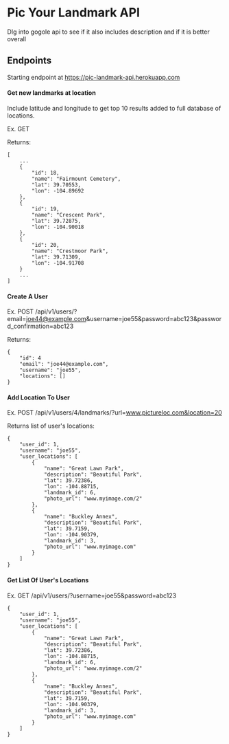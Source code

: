 # Pic Your Landmark API

DIg into gogole api to see if it also includes description and if it is better overall

## Endpoints

Starting endpoint at https://pic-landmark-api.herokuapp.com

#### Get new landmarks at location

Include latitude and longitude to get top 10 results added to full database of locations.

Ex. GET 

Returns:

```
[
    ...
    {
        "id": 18,
        "name": "Fairmount Cemetery",
        "lat": 39.70553,
        "lon": -104.89692
    },
    {
        "id": 19,
        "name": "Crescent Park",
        "lat": 39.72875,
        "lon": -104.90018
    },
    {
        "id": 20,
        "name": "Crestmoor Park",
        "lat": 39.71309,
        "lon": -104.91708
    }
    ...
]
```

#### Create A User

Ex. POST /api/v1/users/?email=joe44@example.com&username=joe55&password=abc123&password_confirmation=abc123

Returns:

```
{
    "id": 4
    "email": "joe44@example.com",
    "username": "joe55",
    "locations": []
}
```

#### Add Location To User

Ex. POST /api/v1/users/4/landmarks/?url=www.pictureloc.com&location=20

Returns list of user's locations:

```
{
    "user_id": 1,
    "username": "joe55",
    "user_locations": [
        {
            "name": "Great Lawn Park",
            "description": "Beautiful Park",
            "lat": 39.72386,
            "lon": -104.88715,
            "landmark_id": 6,
            "photo_url": "www.myimage.com/2"
        },
        {
            "name": "Buckley Annex",
            "description": "Beautiful Park",
            "lat": 39.7159,
            "lon": -104.90379,
            "landmark_id": 3,
            "photo_url": "www.myimage.com"
        }
    ]
}
```

#### Get List Of User's Locations

Ex. GET /api/v1/users/?username=joe55&password=abc123

```
{
    "user_id": 1,
    "username": "joe55",
    "user_locations": [
        {
            "name": "Great Lawn Park",
            "description": "Beautiful Park",
            "lat": 39.72386,
            "lon": -104.88715,
            "landmark_id": 6,
            "photo_url": "www.myimage.com/2"
        },
        {
            "name": "Buckley Annex",
            "description": "Beautiful Park",
            "lat": 39.7159,
            "lon": -104.90379,
            "landmark_id": 3,
            "photo_url": "www.myimage.com"
        }
    ]
}
```